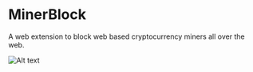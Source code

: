 # MinerBlock
A web extension to block web based cryptocurrency miners all over the web.

![Alt text](https://i.imgur.com/L7AMgn8.png)
